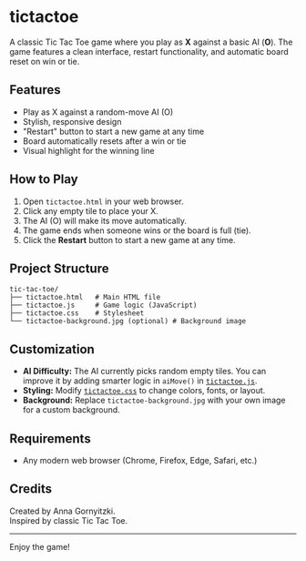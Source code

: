 # tictactoe

A classic Tic Tac Toe game where you play as **X** against a basic AI (**O**). The game features a clean interface, restart functionality, and automatic board reset on win or tie.

## Features

- Play as X against a random-move AI (O)
- Stylish, responsive design
- "Restart" button to start a new game at any time
- Board automatically resets after a win or tie
- Visual highlight for the winning line

## How to Play

1. Open `tictactoe.html` in your web browser.
2. Click any empty tile to place your X.
3. The AI (O) will make its move automatically.
4. The game ends when someone wins or the board is full (tie).
5. Click the **Restart** button to start a new game at any time.

## Project Structure

```
tic-tac-toe/
├── tictactoe.html   # Main HTML file
├── tictactoe.js     # Game logic (JavaScript)
├── tictactoe.css    # Stylesheet
└── tictactoe-background.jpg (optional) # Background image
```

## Customization

- **AI Difficulty:** The AI currently picks random empty tiles. You can improve it by adding smarter logic in `aiMove()` in [`tictactoe.js`](tictactoe.js).
- **Styling:** Modify [`tictactoe.css`](tictactoe.css) to change colors, fonts, or layout.
- **Background:** Replace `tictactoe-background.jpg` with your own image for a custom background.

## Requirements

- Any modern web browser (Chrome, Firefox, Edge, Safari, etc.)

## Credits

Created by Anna Gornyitzki.  
Inspired by classic Tic Tac Toe.

---

Enjoy the game!
